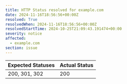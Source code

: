 ```yaml
---
title: HTTP Status resolved for example.com
date: 2024-11-16T18:56:56+00:00Z
resolved: True
resolvedWhen: 2024-11-16T18:56:56+00:00Z
resolvedStartTime: 2024-10-25T21:09:43.191474+00:00
severity: notice
affected:
  - example.com
section: issue
---
```


| Expected Statuses | Actual Status  |
|-------------------|----------------|
| 200, 301, 302 | 200 |
